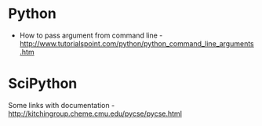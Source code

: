 Python
======
- How to pass argument from command line - http://www.tutorialspoint.com/python/python_command_line_arguments.htm

SciPython
=========

Some links with documentation
-http://kitchingroup.cheme.cmu.edu/pycse/pycse.html
 
